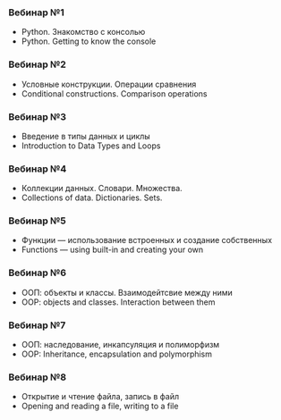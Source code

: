### Вебинар №1
* Python. Знакомство с консолью
* Python. Getting to know the console
### Вебинар №2
* Условные конструкции. Операции сравнения
* Conditional constructions. Comparison operations
### Вебинар №3
* Введение в типы данных и циклы
* Introduction to Data Types and Loops
### Вебинар №4
* Коллекции данных. Словари. Множества.
* Collections of data. Dictionaries. Sets.
### Вебинар №5
* Функции — использование встроенных и создание собственных
* Functions — using built-in and creating your own
### Вебинар №6
* ООП: объекты и классы. Взаимодейтсвие между ними
* OOP: objects and classes. Interaction between them
### Вебинар №7
* ООП: наследование, инкапсуляция и полиморфизм
* OOP: Inheritance, encapsulation and polymorphism
### Вебинар №8
* Открытие и чтение файла, запись в файл
* Opening and reading a file, writing to a file

